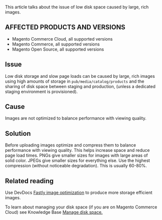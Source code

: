 This article talks about the issue of low disk space caused by large, rich images.

## AFFECTED PRODUCTS AND VERSIONS

*   Magento Commerce Cloud, all supported versions
*   Magento Commerce, all supported versions
*   Magento Open Source, all supported versions

## Issue

Low disk storage and slow page loads can be caused by large, rich images using high amounts of storage in `` pub/media/catalog/products `` and the sharing of disk space between staging and production, (unless a dedicated staging environment is provisioned).

## Cause

Images are not optimized to balance performance with viewing quality.

## Solution

Before uploading images optimize and compress them to balance performance with viewing quality. This helps increase space and reduce page load times. PNGs give smaller sizes for images with large areas of solid color. JPEGs give smaller sizes for everything else. Use the highest compression (without noticeable degradation). This is usually 60-80%.

## Related reading

Use DevDocs&nbsp;<a href="https://devdocs.magento.com/guides/v2.3/cloud/cdn/fastly-image-optimization.html" rel="noopener" target="_blank">Fastly image optimization</a>&nbsp;to produce more storage efficient images.

To learn about managing your disk space (if you are on Magento Commerce Cloud) see Knowledge Base&nbsp;<a href="https://devdocs.magento.com/guides/v2.3/cloud/project/manage-disk-space.html?itm_source=devdocs&amp;itm_medium=search_page&amp;itm_campaign=federated_search&amp;itm_term=manage%20disk%20space" rel="noopener" target="_blank">Manage disk space.</a>&nbsp;